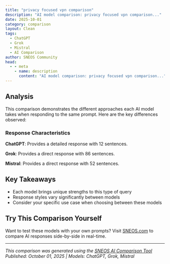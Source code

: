 ```yaml
---
title: "privacy focused vpn comparison"
description: "AI model comparison: privacy focused vpn comparison..."
date: 2025-10-01
category: comparison
layout: Clean
tags:
  - ChatGPT
  - Grok
  - Mistral
  - AI Comparison
author: SNEOS Community
head:
  - - meta
    - name: description
      content: "AI model comparison: privacy focused vpn comparison..."
---
```


<ChatComparison
  title="privacy focused vpn comparison"
  prompt="privacy focused vpn comparison"
  :responses='{
    "ChatGPT": "Certainly! Here\u2019s a comparison of some of the most privacy-focused VPN services as of 2024. This comparison focuses on key privacy features such as logging policies, jurisdiction, encryption standards, additional privacy tools, and overall reputation.\n\n| VPN Provider      | Jurisdiction        | Logging Policy                  | Encryption                   | Additional Privacy Features                           | Known For / Reputation                                     | Price Range (Monthly)    |\n|-------------------|---------------------|--------------------------------|------------------------------|----------------------------------------------------|----------------------------------------------------------|-------------------------|\n| **ExpressVPN**    | British Virgin Islands | No logs (verified by audit)     | AES-256-GCM, OpenVPN, Lightway| TrustedServer (RAM-only servers), Kill Switch, DNS leak protection | Strong privacy policies, independently audited, fast    | $8 - $13                |\n| **NordVPN**       | Panama               | No logs (audited)               | AES-256-GCM, OpenVPN, WireGuard| Double VPN, Onion over VPN, CyberSec malware blocker | Very popular for privacy and security, audited           | $3 - $12                |\n| **Proton VPN**    | Switzerland           | No logs                        | AES-256-GCM, WireGuard, OpenVPN| Secure Core (multi-hop), Tor over VPN, Strict no-logs | Run by privacy-focused company Proton, strong jurisdiction| $5 - $10                |\n| **IVPN**          | Gibraltar             | No logs (independent audited)  | AES-256, WireGuard, OpenVPN    | Multi-hop, DNS leak protection, Kill switch         | Transparent, privacy-first, open-source client            | $6 - $10                |\n| **Mullvad VPN**   | Sweden                 | No logs, only anonymous account | AES-256-GCM, WireGuard, OpenVPN| Port forwarding, multi-hop, no email required        | Superior anonymity, pays in cash/crypto, audited          | \u20AC5/month (flat rate)    |\n| **Surfshark**     | British Virgin Islands | No logs (audited)               | AES-256-GCM, WireGuard, OpenVPN| Multi-hop, CleanWeb ad blocker, Camouflage Mode      | Affordable, strong privacy features                       | $2 - $13                |\n| **IVacy VPN**     | Singapore              | No logs claimed                 | AES-256, OpenVPN, WireGuard    | Kill switch, Split tunneling, DNS leak protection    | Budget VPN with decent privacy features                   | $2 - $9                 |\n\n### Key Considerations for Privacy-Focused VPNs:\n- **Logging Policy:** Look for no logs, preferably verified by an independent audit.\n- **Jurisdiction:** Privacy-friendly jurisdictions (e.g., Panama, Switzerland, British Virgin Islands) can provide stronger user protections.\n- **Encryption:** AES-256 is the industry standard. Support for WireGuard is a plus for speed and security.\n- **Additional Features:** Multi-hop, Tor compatibility, kill switches, DNS leak protection, and RAM-only servers increase privacy.\n- **Transparency:** Open-source clients, third-party audits, and strong privacy policies are important.\n\n### Recommendation\n- **Best for absolute privacy:** Mullvad VPN (anonymous accounts, privacy-respecting jurisdiction, audited, open-source)\n- **Best all-around choice:** ExpressVPN or NordVPN (audited no-logs policies, strong tech, great performance)\n- **Best budget option with privacy:** Surfshark or Proton VPN\n\nIf you want, I can help you with a more detailed breakdown or focus on a specific VPN feature or budget.",
    "Grok": "When choosing a privacy-focused VPN, it\u2019s critical to evaluate factors such as no-logs policy, jurisdiction, encryption standards, transparency, and additional privacy features. Below is a comparison of some popular VPNs that prioritize user privacy, based on their publicly available information as of late 2023. Note that you should always verify the latest policies and reviews before making a decision, as privacy practices can change.\n\n---\n\n### Key Criteria for Privacy-Focused VPNs\n1. **No-Logs Policy**: Ensures the VPN provider does not store data about your online activities. Look for independently audited no-logs policies.\n2. **Jurisdiction**: The country where the VPN is based affects data retention laws and potential government surveillance (e.g., Five Eyes alliance countries may have more intrusive laws).\n3. **Encryption and Protocols**: Strong encryption (e.g., AES-256) and secure protocols (e.g., OpenVPN, WireGuard) are essential.\n4. **Transparency**: Companies that publish transparency reports or undergo third-party audits demonstrate trustworthiness.\n5. **Additional Features**: Features like kill switches, leak protection, and obfuscation for bypassing censorship.\n\n---\n\n### Comparison of Privacy-Focused VPNs\n\n| VPN Service         | No-Logs Policy (Audited) | Jurisdiction          | Encryption \u0026 Protocols       | Transparency/Audits          | Key Privacy Features                     | Price (Approx.)        | Drawbacks                          |\n|---------------------|--------------------------|-----------------------|------------------------------|------------------------------|-----------------------------------------|------------------------|------------------------------------|\n| **NordVPN**         | Yes (Audited by PwC)     | Panama (privacy-friendly) | AES-256, OpenVPN, WireGuard (NordLynx) | Multiple audits, transparency reports | Kill switch, Double VPN, Onion over VPN | $3.99\u2013$12.99/month    | Past security breach (2018, resolved) |\n| **ExpressVPN**      | Yes (Audited by PwC)     | British Virgin Islands (privacy-friendly) | AES-256, OpenVPN, Lightway  | Multiple audits              | Kill switch, TrustedServer (RAM-only)  | $6.67\u2013$12.95/month    | Higher price, owned by Kape Technologies |\n| **Mullvad VPN**     | Yes (Audited by Cure53)  | Sweden (EU, some concerns) | AES-256, OpenVPN, WireGuard | Open-source, annual audits  | Anonymous sign-up, no email required    | \u20AC5/month (flat rate)  | Smaller server network             |\n| **ProtonVPN**       | Yes (Audited by SEC Consult) | Switzerland (strong privacy laws) | AES-256, OpenVPN, WireGuard | Open-source, audited apps   | Secure Core, NetShield (ad blocking)    | Free\u2013$9.99/month      | Free plan has limited servers      |\n| **Surfshark**       | Yes (Audited by Deloitte) | Netherlands (EU, some concerns) | AES-256, OpenVPN, WireGuard | Transparency reports, audits | MultiHop, CleanWeb (ad blocking)       | $2.49\u2013$12.95/month    | Jurisdiction in EU, owned by Nord Security |\n| **IVPN**            | Yes (Audited by Cure53)  | Gibraltar (privacy-friendly) | AES-256, OpenVPN, WireGuard | Open-source, audited        | AntiTracker, anonymous payment options  | $6\u2013$10/month          | Smaller server network             |\n\n---\n\n### Detailed Breakdown\n\n#### 1. NordVPN\n- **Pros**: Based in Panama, a privacy-friendly jurisdiction with no data retention laws. Offers a robust no-logs policy audited by PricewaterhouseCoopers (PwC). Features like Double VPN and Onion over VPN add extra layers of privacy.\n- **Cons**: A 2018 security breach raised concerns, though it was resolved and no user data was compromised. Owned by Nord Security, which has acquired other VPNs, potentially centralizing control.\n- **Best For**: General users seeking a balance of privacy, speed, and ease of use.\n\n#### 2. ExpressVPN\n- **Pros**: Based in the British Virgin Islands, outside major surveillance alliances. Uses RAM-only servers (TrustedServer technology), ensuring data isn\u2019t stored long-term. No-logs policy audited by PwC.\n- **Cons**: Higher pricing compared to competitors. Owned by Kape Technologies, a company with a past history of adware distribution, which raises trust concerns for some users.\n- **Best For**: Users prioritizing usability and reliable performance with strong privacy features.\n\n#### 3. Mullvad VPN\n- **Pros**: Extremely privacy-focused, allowing anonymous sign-up (no email required) and payment via cash or cryptocurrency. No-logs policy audited by Cure53. Flat pricing with no upselling.\n- **Cons**: Based in Sweden (EU jurisdiction), which may be subject to GDPR data requests. Smaller server network limits speed and geo-unblocking options.\n- **Best For**: Privacy enthusiasts who prioritize anonymity over streaming or server variety.\n\n#### 4. ProtonVPN\n- **Pros**: Based in Switzerland, known for strict privacy laws. Offers a free plan with strong privacy protections. Open-source apps and audited no-logs policy. Secure Core routes traffic through privacy-friendly countries.\n- **Cons**: Free plan is limited in servers and speed. Some premium features are expensive compared to competitors.\n- **Best For**: Users looking for a trusted provider with a free option and strong privacy commitments.\n\n#### 5. Surfshark\n- **Pros**: Affordable pricing with unlimited device connections. No-logs policy audited by Deloitte. Offers MultiHop for enhanced privacy and CleanWeb for ad blocking.\n- **Cons**: Based in the Netherlands (EU), which has some data retention laws. Owned by Nord Security, raising concerns about corporate consolidation.\n- **Best For**: Budget-conscious users who need privacy and multiple device support.\n\n#### 6. IVPN\n- **Pros**: Strong focus on privacy with a no-logs policy audited by Cure53. Based in Gibraltar, a privacy-friendly jurisdiction. Open-source apps and anonymous payment options (including cryptocurrency).\n- **Cons**: Smaller server network and fewer features compared to larger providers like NordVPN or ExpressVPN.\n- **Best For**: Privacy purists who want a niche, transparent provider.\n\n---\n\n### Recommendations\n- **Best Overall Privacy**: **Mullvad VPN** for its extreme focus on anonymity and audited no-logs policy, though it lacks in streaming or server variety.\n- **Best Balance of Privacy \u0026 Usability**: **NordVPN** or **ExpressVPN**, especially for users who also want streaming and a wide server network alongside strong privacy features.\n- **Best Budget Privacy Option**: **Surfshark**, offering solid privacy features at a low cost.\n- **Best Free Privacy Option**: **ProtonVPN**, with a no-logs policy and no ads even on the free plan.\n\n---\n\n### Additional Notes\n- **Jurisdiction Risks**: Avoid VPNs based in countries with invasive surveillance laws (e.g., Five Eyes: USA, UK, Canada, Australia, New Zealand) unless their no-logs policy is independently verified.\n- **Audits Matter**: Always prioritize VPNs that have undergone third-party audits for their no-logs claims and security practices.\n- **Open-Source**: Providers like ProtonVPN, Mullvad, and IVPN offer open-source apps, allowing community scrutiny for added trust.\n- **Avoid Free VPNs (unless trusted)**: Many free VPNs monetize by selling user data, undermining privacy. ProtonVPN is a rare exception with a trusted free tier.\n\nBefore deciding, check the VPN\u2019s latest privacy policy and user reviews on platforms like Reddit or independent tech blogs. If you have specific needs (e.g., bypassing censorship in restrictive countries), look for VPNs with obfuscation technology (like NordVPN\u2019s Obfuscated Servers or ExpressVPN\u2019s stealth mode). If you\u2019re highly concerned about anonymity, consider pairing a VPN with tools like the Tor browser for extra protection.",
    "Mistral": "Choosing a privacy-focused VPN involves considering several factors, including the company\u0027s logging policy, jurisdiction, encryption standards, and additional privacy features. Here\u0027s a comparison of some well-known privacy-focused VPNs:\n\n### 1. **ExpressVPN**\n- **Logging Policy**: No logs of user activity, IP addresses, or connection timestamps.\n- **Jurisdiction**: British Virgin Islands (outside of 14 Eyes surveillance alliance).\n- **Encryption**: AES-256 encryption, OpenVPN, Lightway protocol.\n- **Additional Features**: Kill switch, split tunneling, TrustedServer technology.\n- **Price**: Higher end of the spectrum.\n\n### 2. **NordVPN**\n- **Logging Policy**: Strict no-logs policy, independently audited.\n- **Jurisdiction**: Panama (outside of 14 Eyes).\n- **Encryption**: AES-256 encryption, OpenVPN, NordLynx protocol.\n- **Additional Features**: Double VPN, Onion over VPN, CyberSec (ad blocker), kill switch.\n- **Price**: Mid-range.\n\n### 3. **ProtonVPN**\n- **Logging Policy**: No logs of user activity, IP addresses, or connection timestamps.\n- **Jurisdiction**: Switzerland (outside of 14 Eyes).\n- **Encryption**: AES-256 encryption, OpenVPN, IKEv2/IPSec.\n- **Additional Features**: Secure Core servers, NetShield (ad blocker), kill switch.\n- **Price**: Free tier available; paid plans are mid-range.\n\n### 4. **Mullvad**\n- **Logging Policy**: No logs of user activity, IP addresses, or connection timestamps.\n- **Jurisdiction**: Sweden (part of 14 Eyes, but strong privacy laws).\n- **Encryption**: AES-256 encryption, OpenVPN, WireGuard.\n- **Additional Features**: Anonymous account creation, bridge servers, kill switch.\n- **Price**: Competitive, flat monthly rate.\n\n### 5. **Surfshark**\n- **Logging Policy**: No logs of user activity, IP addresses, or connection timestamps.\n- **Jurisdiction**: British Virgin Islands (outside of 14 Eyes).\n- **Encryption**: AES-256 encryption, OpenVPN, IKEv2/IPSec, WireGuard.\n- **Additional Features**: MultiHop, CleanWeb (ad blocker), kill switch, unlimited devices.\n- **Price**: Lower end of the spectrum.\n\n### 6. **CyberGhost**\n- **Logging Policy**: No logs of user activity, IP addresses, or connection timestamps.\n- **Jurisdiction**: Romania (outside of 14 Eyes).\n- **Encryption**: AES-256 encryption, OpenVPN, IKEv2/IPSec, WireGuard.\n- **Additional Features**: NoSpy servers, ad blocker, kill switch.\n- **Price**: Mid-range.\n\n### 7. **Private Internet Access (PIA)**\n- **Logging Policy**: No logs of user activity, IP addresses, or connection timestamps.\n- **Jurisdiction**: United States (part of 5 Eyes, but strong privacy laws).\n- **Encryption**: AES-256 encryption, OpenVPN, WireGuard.\n- **Additional Features**: Ad blocker, kill switch, SOCKS5 proxy.\n- **Price**: Competitive.\n\n### Key Considerations:\n- **Jurisdiction**: Countries outside of the 5/9/14 Eyes alliances are generally preferred for privacy.\n- **Logging Policy**: Ensure the VPN has a strict no-logs policy, preferably audited by a third party.\n- **Encryption**: AES-256 encryption is the industry standard.\n- **Additional Features**: Look for features like kill switches, ad blockers, and multi-hop connections.\n- **Price**: Consider your budget, but remember that cheaper options may not always offer the best privacy.\n\n### Conclusion:\nEach of these VPNs has its strengths and weaknesses. For the most privacy-focused experience, **Mullvad** and **ProtonVPN** are often recommended due to their strong privacy policies and additional features. However, **ExpressVPN** and **NordVPN** are also highly regarded for their robust security and user-friendly interfaces. Ultimately, the best choice depends on your specific needs and preferences."
  }'
  published-date="16:05"
/>

## Analysis

This comparison demonstrates the different approaches each AI model takes when responding to the same prompt. Here are the key differences observed:

### Response Characteristics

**ChatGPT**: Provides a detailed response with 12 sentences. 

**Grok**: Provides a direct response with 86 sentences. 

**Mistral**: Provides a direct response with 52 sentences. 

## Key Takeaways

- Each model brings unique strengths to this type of query
- Response styles vary significantly between models
- Consider your specific use case when choosing between these models

## Try This Comparison Yourself

Want to test these models with your own prompts? Visit [SNEOS.com](https://sneos.com) to compare AI responses side-by-side in real-time.

---

*This comparison was generated using the [SNEOS AI Comparison Tool](https://sneos.com)*
*Published: October 01, 2025 | Models: ChatGPT, Grok, Mistral*
